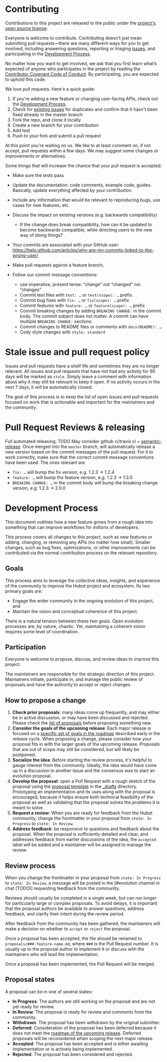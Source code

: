 [issues]: https://github.com/lisy09/research-to-applied-ml/issues
[all-proposals]: https://github.com/lisy09/research-to-applied-ml/projects/1
[_drafts]: https://github.com/lisy09/research-to-applied-ml/new/master/_drafts
[roadmap]: meta/ROADMAP.md
[proposal_template]: meta/proposal_template
[license]: ../LICENSE.md

# Contributing

Contributions to this project are released to the public under the [project's open source license][license].

Everyone is welcome to contribute. Contributing doesn’t just mean submitting pull requests—there are many different ways for you to get involved, including answering questions, reporting or triaging [issues][issues], and participating in the [Development Process](#development-process).

No matter how you want to get involved, we ask that you first learn what’s expected of anyone who participates in the project by reading the [Contributor Covenant Code of Conduct](http://contributor-covenant.org). By participating, you are expected to uphold this code.

We love pull requests. Here's a quick guide:

1. If you're adding a new feature or changing user-facing APIs, check out the [Development Process](#development-process).
2. Check for [existing issues][issues] for duplicates and confirm that it hasn't been fixed already in the master branch
3. Fork the repo, and clone it locally
4. Create a new branch for your contribution
5. Add test
6. Push to your fork and submit a pull request

At this point you're waiting on us. We like to at least comment on, if not
accept, pull requests within a few days. We may suggest some changes or improvements or alternatives.

Some things that will increase the chance that your pull request is accepted:

* Make sure the tests pass
* Update the documentation: code comments, example code, guides. Basically,
  update everything affected by your contribution.
* Include any information that would be relevant to reproducing bugs, use cases for new features, etc.

* Discuss the impact on existing versions (e.g. backwards compatibility)
  * If the change does break compatibility, how can it be updated to become backwards compatible, while directing users to the new way of doing things?
* Your commits are associated with your GitHub user: https://help.github.com/articles/why-are-my-commits-linked-to-the-wrong-user/
* Make pull requests against a feature branch,
* Follow our commit message conventions:
  * use imperative, present tense: “change” not “changed” nor “changes”
  * Commit test files with `test: …` or `test(scope): …` prefix.
  * Commit bug fixes with `fix: …` or `fix(scope): …` prefix
  * Commit features with `feature: …` or `feature(scope): …` prefix
  * Commit breaking changes by adding `BREAKING CHANGE:` in the commit body.
    The commit subject does not matter. A commit can have multiple `BREAKING CHANGE:`
    sections
  * Commit changes to README files or comments with `docs(README): …`
  * Cody style changes with `style: standard`

# Stale issue and pull request policy

Issues and pull requests have a shelf life and sometimes they are no longer relevant. All issues and pull requests that have not had any activity for 90 days will be marked as `stale`. Simply leave a comment with information about why it may still be relevant to keep it open. If no activity occurs in the next 7 days, it will be automatically closed.

The goal of this process is to keep the list of open issues and pull requests focused on work that is actionable and important for the maintainers and the community.

# Pull Request Reviews & releasing

Full automated releasing: TODO
May consider github ci/travis ci + [semantic-release](https://github.com/semantic-release/semantic-release). 
Once merged into the `master` branch, will automatically release a new version based on the commit messages of the pull request. For it to work correctly, make sure that the correct commit message conventions have been used. The ones relevant are

* `fix: …` will bump the fix version, e.g. 1.2.3 → 1.2.4
* `feature: …` will bump the feature version, e.g. 1.2.3 → 1.3.0
* `BREAKING CHANGE: …` in the commit body will bump the breaking change version, e.g. 1.2.3 → 2.0.0

# Development Process

This document outlines how a new feature grows from a rough idea into something that can improve workflows for millions of developers.

This process covers all changes to this project, such as new features or adding, changing, or removing any APIs (no matter how small). Smaller changes, such as bug fixes, optimizations, or other improvements can be contributed via the normal contribution process on the relevant repository.

## Goals

This process aims to leverage the collective ideas, insights, and experience of the community to improve the Hubot project and ecosystem. Its two primary goals are:

* Engage the wider community in the ongoing evolution of this project, and
* Maintain the vision and conceptual coherence of this project.

There is a natural tension between these two goals. Open evolution processes are, by nature, chaotic. Yet, maintaining a coherent vision requires some level of coordination. 

## Participation

Everyone is welcome to propose, discuss, and review ideas to improve this project.

The maintainers are responsible for the strategic direction of this project. Maintainers initiate, participate in, and manage the public review of proposals and have the authority to accept or reject changes.

## How to propose a change

1. **Check prior proposals**: many ideas come up frequently, and may either be in active discussion, or may have been discussed and rejected. Please check the [list of proposals][all-proposals] before proposing something new.
2. **Consider the goals of the upcoming release**: Each major release is focused on a [specific set of goals in the roadmap][roadmap] described early in the release cycle. When proposing a change, please consider how your proposal fits in with the larger goals of the upcoming release. Proposals that are out of scope may still be considered, but will likely be postponed.
3. **Socialize the idea**: Before starting the review process, it's helpful to gauge interest from the community. Ideally, the idea would have come up in a discussion in another issue and the consensus was to start an evolution proposal.
4. **Develop the proposal**: open a Pull Request with a rough sketch of the proposal using the [proposal template][proposal_template] in the [_drafts][_drafts] directory. Prototyping an implementation and its uses along with the proposal is encouraged, because it helps ensure both technical feasibility of the proposal as well as validating that the proposal solves the problems it is meant to solve.
5. **Request a review**: When you are ready for feedback from the Hubot community, change the frontmatter in your proposal from `state: In Progress` to `state: In Review`.
6. **Address feedback**: be responsive to questions and feedback about the proposal. When the proposal is sufficiently detailed and clear, and addresses feedback from earlier discussions of the idea, the `accepted` label will be added and a maintainer will be assigned to manage the review.

## Review process

When you change the frontmatter in your proposal from `state: In Progress` to `state: In Review`, a message will be posted in the [#evolution channel in chat (TODO)] requesting feedback from the community.

Reviews should usually be completed in a single week, but can run longer for particularly large or complex proposals. To avoid delays, it is important that the proposal authors be available to answer questions, address feedback, and clarify their intent during the review period.

After feedback from the community has been gathered, the maintainers will make a decision on whether to `accept` or `reject` the proposal.

Once a proposal has been accepted, the file should be renamed to `proposals/###-feature-name.md`, where `###` is the Pull Request number. It is usually up to the proposal author to implement it or discuss with the maintainers who will lead the implementation.

Once a proposal has been implemented, the Pull Request will be merged.

## Proposal states

A proposal can be in one of several states:

* **In Progress**: The authors are still working on the proposal and are not yet ready for review.
* **In Review**: The proposal is ready for review and comments from the community.
* **Withdrawn**: The proposal has been withdrawn by the original submitter.
* **Deferred**: Consideration of the proposal has been deferred because it does not meet the [roadmap of the upcoming release][roadmap]. Deferred proposals will be reconsidered when scoping the next major release.
* **Accepted**: The proposal has been accepted and is either awaiting implementation or is actively being implemented.
* **Rejected**: The proposal has been considered and rejected.